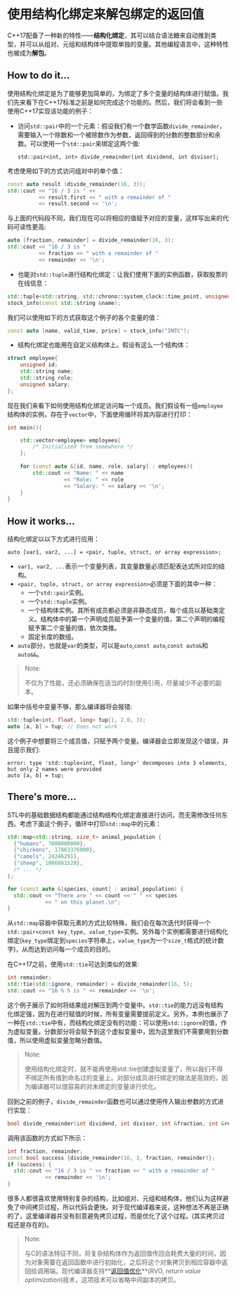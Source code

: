 # 使用结构化绑定来解包绑定的返回值

C++17配备了一种新的特性——**结构化绑定**，其可以结合语法糖来自动推到类型，并可以从组对、元组和结构体中提取单独的变量。其他编程语言中，这种特性也被成为**解包**。

## How to do it...

使用结构化绑定是为了能够更加简单的，为绑定了多个变量的结构体进行赋值。我们先来看下在C++17标准之前是如何完成这个功能的。然后，我们将会看到一些使用C++17实现该功能的例子：

- 访问`std::pair`中的一个元素：假设我们有一个数学函数`divide_remainder`，需要输入一个除数和一个被除数作为参数，返回得到的分数的整数部分和余数。可以使用一个`std::pair`来绑定这两个值:

  `std::pair<int, int> divide_remainder(int dividend, int divisor);`

考虑使用如下的方式访问组对中的单个值：

```c++
const auto result (divide_remainder(16, 3));
std::cout << "16 / 3 is " <<
          << result.first << " with a remainder of "
          << result.second << '\n';
```

与上面的代码段不同，我们现在可以将相应的值赋予对应的变量，这样写出来的代码可读性更高:

```c++
auto [fraction, remainder] = divide_remainder(16, 3);
std::cout << "16 / 3 is "
          << fraction << " with a remainder of "
          << remainder << '\n';
```

- 也能对`std::tuple`进行结构化绑定：让我们使用下面的实例函数，获取股票的在线信息：

```c++
std::tuple<std::string, std::chrono::system_clock::time_point, unsigned>
stock_info(const std::string &name);
```

我们可以使用如下的方式获取这个例子的各个变量的值：

```c++
const auto [name, valid_time, price] = stock_info("INTC");
```

* 结构化绑定也能用在自定义结构体上。假设有这么一个结构体：

```c++
struct employee{
    unsigned id;
    std::string name;
    std::string role;
    unsigned salary;
};
```

现在我们来看下如何使用结构化绑定访问每一个成员。我们假设有一组`employee`结构体的实例，存在于`vector`中，下面使用循环将其内容进行打印：

```c++
int main(){

    std::vector<employee> employees{
        /* Initialized from somewhere */
    };
    
    for (const auto &[id, name, role, salary] : employees){
        std::cout << "Name: " << name
                  << "Role: " << role
                  << "Salary: " << salary << '\n';
    }
}
```

## How it works...

结构化绑定以以下方式进行应用：

`auto [var1, var2, ...] = <pair, tuple, struct, or array expression>;`

- `var1, var2, ...`表示一个变量列表，其变量数量必须匹配表达式所对应的结构。
- `<pair, tuple, struct, or array expression>`必须是下面的其中一种：
  - 一个`std::pair`实例。
  - 一个`std::tuple`实例。
  - 一个结构体实例。其所有成员都必须是非静态成员，每个成员以基础类定义。结构体中的第一个声明成员赋予第一个变量的值，第二个声明的编程赋予第二个变量的值，依次类推。
  - 固定长度的数组。
- `auto`部分，也就是`var`的类型，可以是`auto`,`const auto`,`const auto&`和`auto&&`。

> Note:
>
> 不仅为了性能，还必须确保在适当的时刻使用引用，尽量减少不必要的副本。

如果中括号中变量不够，那么编译器将会报错:

```c++
std::tuple<int, float, long> tup(1, 2.0, 3);
auto [a, b] = tup; // Does not work
```

这个例子中想要将三个成员值，只赋予两个变量。编译器会立即发现这个错误，并且提示我们:

```
error: type 'std::tuple<int, float, long>' decomposes into 3 elements, but only 2 names were provided
auto [a, b] = tup;
```

## There's more...

STL中的基础数据结构都能通过结构结构化绑定直接进行访问，而无需修改任何东西。考虑下面这个例子，循环中打印`std::map`中的元素：

```c++
std::map<std::string, size_t> animal_population {
  {"humans", 7000000000},
  {"chickens", 17863376000},
  {"camels", 24246291},
  {"sheep", 1086881528},
  /* ... */
};

for (const auto &[species, count] : animal_population) {
  std::cout << "There are " << count << " " << species
            << " on this planet.\n";
}
```

从`std::map`容器中获取元素的方式比较特殊，我们会在每次迭代时获得一个`std::pair<const key_type, value_type>`实例。另外每个实例都需要进行结构化绑定(`key_type`绑定到`species`字符串上，`value_type`为一个`size_t`格式的统计数字)，从而达到访问每一个成员的目的。

在C++17之前，使用`std::tie`可达到类似的效果:

```c++
int remainder;
std::tie(std::ignore, remainder) = divide_remainder(16, 5);
std::cout << "16 % 5 is " << remainder << '\n';
```

这个例子展示了如何将结果组对解压到两个变量中。`std::tie`的能力远没有结构化绑定强，因为在进行赋值的时候，所有变量需要提前定义。另外，本例也展示了一种在`std::tie`中有，而结构化绑定没有的功能：可以使用`std::ignore`的值，作为虚拟变量。分数部分将会赋予到这个虚拟变量中，因为这里我们不需要用到分数值，所以使用虚拟变量忽略分数值。

> Note:
>
> 使用结构化绑定时，就不能再使用std::tie创建虚拟变量了，所以我们不得不绑定所有值到命名过的变量上。对部分成员进行绑定的做法是高效的，因为编译器可以很容易的对未绑定的变量进行优化。

回到之前的例子，`divide_remainder`函数也可以通过使用传入输出参数的方式进行实现：

```c++
bool divide_remainder(int dividend, int divisor, int &fraction, int &remainder);
```

调用该函数的方式如下所示：

```c++
int fraction, remainder;
const bool success {divide_remainder(16, 3, fraction, remainder)};
if (success) {
  std::cout << "16 / 3 is " << fraction << " with a remainder of "
            << remainder << '\n';
}
```

很多人都很喜欢使用特别复杂的结构，比如组对、元组和结构体，他们认为这样避免了中间拷贝过程，所以代码会更快。对于现代编译器来说，这种想法不再是正确的了，这里编译器并没有刻意避免拷贝过程，而是优化了这个过程。(其实拷贝过程还是存在的)。

> Note:
>
> 与C的语法特征不同，将复杂结构体作为返回值传回会耗费大量的时间，因为对象需要在返回函数中进行初始化，之后将这个对象拷贝到相应容器中返回给调用端。现代编译器支持**[返回值优化](https://zh.wikipedia.org/wiki/%E8%BF%94%E5%9B%9E%E5%80%BC%E4%BC%98%E5%8C%96)**(RVO, *return value optimization*)技术，这项技术可以省略中间副本的拷贝。